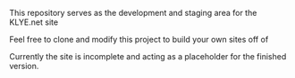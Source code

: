 This repository serves as the development and staging area for the KLYE.net site

Feel free to clone and modify this project to build your own sites off of

Currently the site is incomplete and acting as a placeholder for the finished version.
